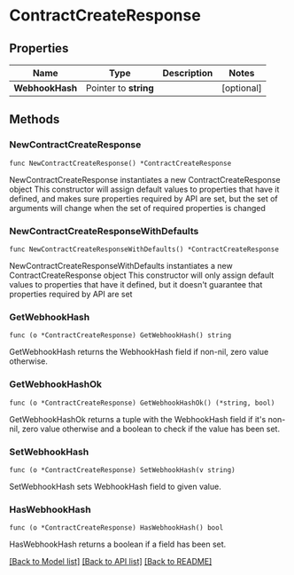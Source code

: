 # ContractCreateResponse

## Properties

Name | Type | Description | Notes
------------ | ------------- | ------------- | -------------
**WebhookHash** | Pointer to **string** |  | [optional] 

## Methods

### NewContractCreateResponse

`func NewContractCreateResponse() *ContractCreateResponse`

NewContractCreateResponse instantiates a new ContractCreateResponse object
This constructor will assign default values to properties that have it defined,
and makes sure properties required by API are set, but the set of arguments
will change when the set of required properties is changed

### NewContractCreateResponseWithDefaults

`func NewContractCreateResponseWithDefaults() *ContractCreateResponse`

NewContractCreateResponseWithDefaults instantiates a new ContractCreateResponse object
This constructor will only assign default values to properties that have it defined,
but it doesn't guarantee that properties required by API are set

### GetWebhookHash

`func (o *ContractCreateResponse) GetWebhookHash() string`

GetWebhookHash returns the WebhookHash field if non-nil, zero value otherwise.

### GetWebhookHashOk

`func (o *ContractCreateResponse) GetWebhookHashOk() (*string, bool)`

GetWebhookHashOk returns a tuple with the WebhookHash field if it's non-nil, zero value otherwise
and a boolean to check if the value has been set.

### SetWebhookHash

`func (o *ContractCreateResponse) SetWebhookHash(v string)`

SetWebhookHash sets WebhookHash field to given value.

### HasWebhookHash

`func (o *ContractCreateResponse) HasWebhookHash() bool`

HasWebhookHash returns a boolean if a field has been set.


[[Back to Model list]](../README.md#documentation-for-models) [[Back to API list]](../README.md#documentation-for-api-endpoints) [[Back to README]](../README.md)


